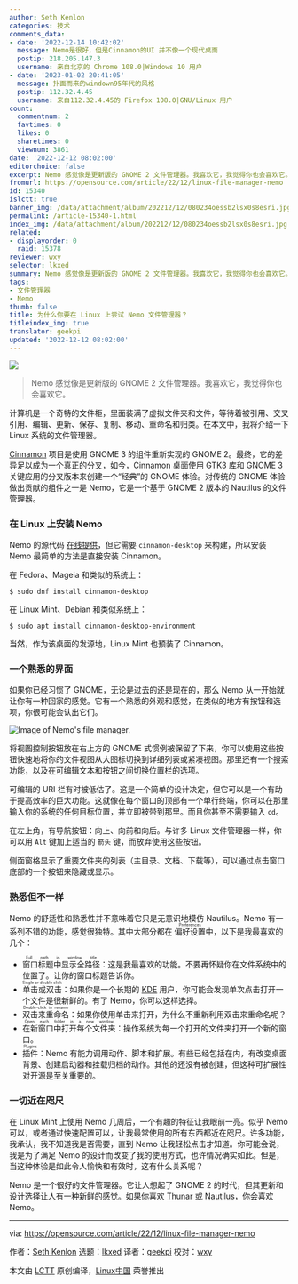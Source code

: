 ```yaml
---
author: Seth Kenlon
categories: 技术
comments_data:
- date: '2022-12-14 10:42:02'
  message: Nemo是很好，但是Cinnamon的UI 并不像一个现代桌面
  postip: 218.205.147.3
  username: 来自北京的 Chrome 108.0|Windows 10 用户
- date: '2023-01-02 20:41:05'
  message: 扑面而来的windown95年代的风格
  postip: 112.32.4.45
  username: 来自112.32.4.45的 Firefox 108.0|GNU/Linux 用户
count:
  commentnum: 2
  favtimes: 0
  likes: 0
  sharetimes: 0
  viewnum: 3861
date: '2022-12-12 08:02:00'
editorchoice: false
excerpt: Nemo 感觉像是更新版的 GNOME 2 文件管理器。我喜欢它，我觉得你也会喜欢它。
fromurl: https://opensource.com/article/22/12/linux-file-manager-nemo
id: 15340
islctt: true
banner_img: /data/attachment/album/202212/12/080234oessb2lsx0s8esri.jpg
permalink: /article-15340-1.html
index_img: /data/attachment/album/202212/12/080234oessb2lsx0s8esri.jpg.thumb.jpg
related:
- displayorder: 0
  raid: 15378
reviewer: wxy
selector: lkxed
summary: Nemo 感觉像是更新版的 GNOME 2 文件管理器。我喜欢它，我觉得你也会喜欢它。
tags:
- 文件管理器
- Nemo
thumb: false
title: 为什么你要在 Linux 上尝试 Nemo 文件管理器？
titleindex_img: true
translator: geekpi
updated: '2022-12-12 08:02:00'
---
```


![](/data/attachment/album/202212/12/080234oessb2lsx0s8esri.jpg)



> 
> Nemo 感觉像是更新版的 GNOME 2 文件管理器。我喜欢它，我觉得你也会喜欢它。
> 
> 
> 


计算机是一个奇特的文件柜，里面装满了虚拟文件夹和文件，等待着被引用、交叉引用、编辑、更新、保存、复制、移动、重命名和归类。在本文中，我将介绍一下 Linux 系统的文件管理器。


[Cinnamon](https://opensource.com/article/19/12/cinnamon-linux-desktop) 项目是使用 GNOME 3 的组件重新实现的 GNOME 2。最终，它的差异足以成为一个真正的分叉，如今，Cinnamon 桌面使用 GTK3 库和 GNOME 3 关键应用的分叉版本来创建一个“经典”的 GNOME 体验。对传统的 GNOME 体验做出贡献的组件之一是 Nemo，它是一个基于 GNOME 2 版本的 Nautilus 的文件管理器。


### 在 Linux 上安装 Nemo


Nemo 的源代码 [在线提供](https://github.com/linuxmint/nemo/releases)，但它需要 `cinnamon-desktop` 来构建，所以安装 Nemo 最简单的方法是直接安装 Cinnamon。


在 Fedora、Mageia 和类似的系统上：



```
$ sudo dnf install cinnamon-desktop

```

在 Linux Mint、Debian 和类似系统上：



```
$ sudo apt install cinnamon-desktop-environment

```

当然，作为该桌面的发源地，Linux Mint 也预装了 Cinnamon。


### 一个熟悉的界面


如果你已经习惯了 GNOME，无论是过去的还是现在的，那么 Nemo 从一开始就让你有一种回家的感觉。它有一个熟悉的外观和感觉，在类似的地方有按钮和选项，你很可能会认出它们。


![Image of Nemo's file manager.](/data/attachment/album/202212/12/080308n2bjuugbn2a39ebu.jpg)


将视图控制按钮放在右上方的 GNOME 式惯例被保留了下来，你可以使用这些按钮快速地将你的文件视图从大图标切换到详细列表或紧凑视图。那里还有一个搜索功能，以及在可编辑文本和按钮之间切换位置栏的选项。


可编辑的 URI 栏有时被低估了。这是一个简单的设计决定，但它可以是一个有助于提高效率的巨大功能。这就像在每个窗口的顶部有一个单行终端，你可以在那里输入你的系统的任何目标位置，并立即被带到那里。而且你甚至不需要输入 `cd`。


在左上角，有导航按钮：向上、向前和向后。与许多 Linux 文件管理器一样，你可以用 `Alt` 键加上适当的 `箭头` 键，而放弃使用这些按钮。


侧面窗格显示了重要文件夹的列表（主目录、文档、下载等），可以通过点击窗口底部的一个按钮来隐藏或显示。


### 熟悉但不一样


Nemo 的舒适性和熟悉性并不意味着它只是无意识地模仿 Nautilus。Nemo 有一系列不错的功能，感觉很独特。其中大部分都在 <ruby> 偏好设置 <rt>  Preferences </rt></ruby> 中，以下是我最喜欢的几个：


* <ruby> 窗口标题中显示全路径 <rt>  Full path in window title </rt></ruby>：这是我最喜欢的功能。不要再怀疑你在文件系统中的位置了。让你的窗口标题告诉你。
* <ruby> 单击或双击 <rt>  Single or double click </rt></ruby>：如果你是一个长期的 [KDE](https://opensource.com/article/22/2/why-i-love-linux-kde) 用户，你可能会发现单次点击打开一个文件是很新鲜的。有了 Nemo，你可以这样选择。
* <ruby> 双击来重命名 <rt>  Double-click to rename </rt></ruby>：如果你使用单击来打开，为什么不重新利用双击来重命名呢？
* <ruby> 在新窗口中打开每个文件夹 <rt>  Open each folder in a new window </rt></ruby>：操作系统为每一个打开的文件夹打开一个新的窗口。
* <ruby> 插件 <rt>  Plugins </rt></ruby>：Nemo 有能力调用动作、脚本和扩展。有些已经包括在内，有改变桌面背景、创建启动器和挂载归档的动作。其他的还没有被创建，但这种可扩展性对开源是至关重要的。


### 一切近在咫尺


在 Linux Mint 上使用 Nemo 几周后，一个有趣的特征让我眼前一亮。似乎 Nemo 可以，或者通过快速配置可以，让我最常使用的所有东西都近在咫尺。许多功能，我承认，我不知道我是否需要，直到 Nemo 让我轻松点击才知道。你可能会说，我是为了满足 Nemo 的设计而改变了我的使用方式，也许情况确实如此。但是，当这种体验是如此令人愉快和有效时，这有什么关系呢？


Nemo 是一个很好的文件管理器。它让人想起了 GNOME 2 的时代，但其更新和设计选择让人有一种新鲜的感觉。如果你喜欢 [Thunar](https://opensource.com/article/22/12/linux-file-manager-thunar) 或 Nautilus，你会喜欢 Nemo。




---


via: <https://opensource.com/article/22/12/linux-file-manager-nemo>


作者：[Seth Kenlon](https://opensource.com/users/seth) 选题：[lkxed](https://github.com/lkxed) 译者：[geekpi](https://github.com/geekpi) 校对：[wxy](https://github.com/wxy)


本文由 [LCTT](https://github.com/LCTT/TranslateProject) 原创编译，[Linux中国](https://linux.cn/) 荣誉推出
